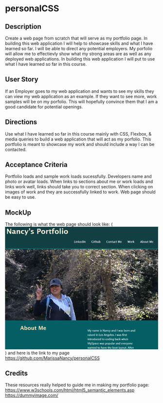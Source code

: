 # personalCSS

## Description
Create a web page from scratch that will serve as my portfolio page. In building this web application I will help to showcase skills and what I have learned so far. I will be able to direct any potential employers. My porfolio will allow me to effectievly  show what my strong areas are as well as any deployed web applications. In building this web application I will put to use what I have learned so far in this course.

## User Story
If an Employer goes to my web application and wants to see my skills they can view my web application as an example. If they want to see more, work samples will be on my porfolio. This will hopefully convince them that I am a good candidate for potential openings.

## Directions
Use what I have learned so far in this course mainly with CSS, Flexbox, & media queries to build a web application that will act as my porfolio. This portfolio is meant to showcase my work and should include a way I can be contacted. 

## Acceptance Criteria
Portfolio loads and sample work loads sucessfully. Developers name and photo or avatar loads. When links to sections about me or work loads and links work well, links should take you to correct section. When clicking on images of work and they are successfully linked to work. Web page should be easy to use.

## MockUp
The following is what the web page should look like:
(![Here is what the homepage looks like ](./Assets/PortPic.png))
and here is the link to my page 
https://github.com/MarissaNancy/personalCSS

## Credits
These resources really helped to guide me in making my portfolio page:
https://www.w3schools.com/html/html5_semantic_elements.asp
https://dummyimage.com/
